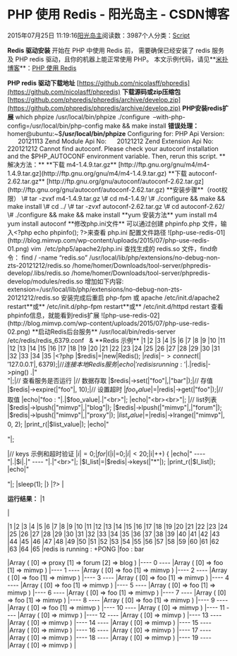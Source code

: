 
# PHP 使用 Redis - 阳光岛主 - CSDN博客

2015年07月25日 11:19:16[阳光岛主](https://me.csdn.net/sunboy_2050)阅读数：3987个人分类：[Script																](https://blog.csdn.net/sunboy_2050/article/category/694817)



**Redis 驱动安装**
开始在 PHP 中使用 Redis 前， 需要确保已经安装了 redis 服务及 PHP redis 驱动，且你的机器上能正常使用 PHP。
本文示例代码，请见**[米扑博客](http://blog.mimvp.com)**：[PHP 使用 Redis](http://blog.mimvp.com/2015/07/php-use-redis/)

**PHP redis 驱动下载地址**
[https://github.com/nicolasff/phpredis](https://github.com/nicolasff/phpredis)
**下载源码或zip压缩包**
[https://github.com/phpredis/phpredis/archive/develop.zip](https://github.com/phpredis/phpredis/archive/develop.zip)
**PHP安装redis扩展**
which phpize
/usr/local/bin/phpize
./configure  –with-php-config=/usr/local/bin/php-config
make && make install
**错误处理：**
homer@ubuntu:~$**/usr/local/bin/phpize**
Configuring for:
PHP Api Version:         20121113
Zend Module Api No:      20121212
Zend Extension Api No:   220121212
Cannot find autoconf. Please check your autoconf installation and the
$PHP_AUTOCONF environment variable. Then, rerun this script.
**解决方法：**
**下载 m4-1.4.9.tar.gz**
[http://ftp.gnu.org/gnu/m4/m4-1.4.9.tar.gz](http://ftp.gnu.org/gnu/m4/m4-1.4.9.tar.gz)
**下载 autoconf-2.62.tar.gz**
[http://ftp.gnu.org/gnu/autoconf/autoconf-2.62.tar.gz](http://ftp.gnu.org/gnu/autoconf/autoconf-2.62.tar.gz)
**安装步骤**（root权限）
\# tar -zvxf m4-1.4.9.tar.gz
\# cd m4-1.4.9/
\# ./configure && make && make install
\# cd ../
\# tar -zvxf autoconf-2.62.tar.gz
\# cd autoconf-2.62/
\# ./configure && make && make install
**yum 安装方法**
yum install m4
yum install autoconf
**修改php.ini文件**
可以通过创建 phpinfo.php 文件，输入<?php echo phpinfo(); ?>来查看 php.ini 配置文件路径
![php-use-redis-01](http://blog.mimvp.com/wp-content/uploads/2015/07/php-use-redis-01.png)
vim  /etc/php5/apache2/php.ini
查找生成的 redis.so 文件，find命令：
find / -name “redis.so”
/usr/local/lib/php/extensions/no-debug-non-zts-20121212/redis.so
/home/homer/Downloads/tool-server/phpredis-develop/.libs/redis.so
/home/homer/Downloads/tool-server/phpredis-develop/modules/redis.so
增加如下内容:
extension=/usr/local/lib/php/extensions/no-debug-non-zts-20121212/redis.so
安装完成后重启 php-fpm 或 apache
/etc/init.d/apache2 restart**或**
/etc/init.d/php-fpm restart**或**
/etc/init.d/httpd restart
查看phpinfo信息，就能看到redis扩展
![php-use-redis-02](http://blog.mimvp.com/wp-content/uploads/2015/07/php-use-redis-02.png)
**启动Redis后台服务**
/usr/local/bin/redis-server   /etc/redis/redis_6379.conf   &
**Redis 示例**
|1
|2
|3
|4
|5
|6
|7
|8
|9
|10
|11
|12
|13
|14
|15
|16
|17
|18
|19
|20
|21
|22
|23
|24
|25
|26
|27
|28
|29
|30
|31
|32
|33
|34
|35
|<?php
|$redis|=|new|Redis();
|$redis|->connect(|'127.0.0.1'|, 6379);|// 连接本地Redis服务
|echo|'redis is running : '|.|$redis|->ping() .|"<br>"|;|// 查看服务是否运行
|// 数据存取
|$redis|->set(|"foo"|,|"bar"|);|// 存值
|$redis|->expire(|"foo"|, 10);|// 设置超时
|$foo_value|=|$redis|->get(|"foo"|);|// 取值
|echo|"foo : "|.|$foo_value|.|"<br>"|;
|echo|"<br><br>"|;
|// list列表
|$redis|->lpush(|"mimvp"|,|"blog"|);
|$redis|->lpush(|"mimvp"|,|"forum"|);
|$redis|->lpush(|"mimvp"|,|"proxy"|);
|$list_value|=|$redis|->lrange(|"mimvp"|, 0, 2);
|print_r(|$list_value|);
|echo|"<br><br>"|;

|// keys 示例和超时验证
|$i|= 0;
|for|(|$i|=0;|$i|<20;|$i|++) {
|echo|" ---- "|.|$i|.|" ---- "|.|"<br>"|;
|$l_list|=|$redis|->keys(|"*"|);
|print_r(|$l_list|);
|echo|"<br><br>"|;
|sleep(1);
|}
|?>
|

**运行结果：**
|1

|

|1
|2
|3
|4
|5
|6
|7
|8
|9
|10
|11
|12
|13
|14
|15
|16
|17
|18
|19
|20
|21
|22
|23
|24
|25
|26
|27
|28
|29
|30
|31
|32
|33
|34
|35
|36
|37
|38
|39
|40
|41
|42
|43
|44
|45
|46
|47
|48
|49
|50
|51
|52
|53
|54
|55
|56
|57
|58
|59
|60
|61
|62
|63
|64
|65
|redis is running : +PONG
|foo : bar

|Array ( [0] => proxy [1] => forum [2] => blog )
|---- 0 ----
|Array ( [0] => foo [1] => mimvp )
|---- 1 ----
|Array ( [0] => foo [1] => mimvp )
|---- 2 ----
|Array ( [0] => foo [1] => mimvp )
|---- 3 ----
|Array ( [0] => foo [1] => mimvp )
|---- 4 ----
|Array ( [0] => foo [1] => mimvp )
|---- 5 ----
|Array ( [0] => foo [1] => mimvp )
|---- 6 ----
|Array ( [0] => foo [1] => mimvp )
|---- 7 ----
|Array ( [0] => foo [1] => mimvp )
|---- 8 ----
|Array ( [0] => foo [1] => mimvp )
|---- 9 ----
|Array ( [0] => foo [1] => mimvp )
|---- 10 ----
|Array ( [0] => mimvp )
|---- 11 ----
|Array ( [0] => mimvp )
|---- 12 ----
|Array ( [0] => mimvp )
|---- 13 ----
|Array ( [0] => mimvp )
|---- 14 ----
|Array ( [0] => mimvp )
|---- 15 ----
|Array ( [0] => mimvp )
|---- 16 ----
|Array ( [0] => mimvp )
|---- 17 ----
|Array ( [0] => mimvp )
|---- 18 ----
|Array ( [0] => mimvp )
|---- 19 ----
|Array ( [0] => mimvp )
|



